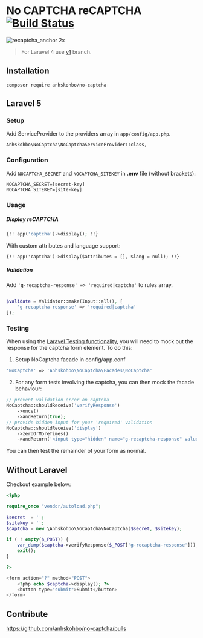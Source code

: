No CAPTCHA reCAPTCHA [![Build Status](https://travis-ci.org/anhskohbo/no-captcha.svg?branch=master&style=flat-square)](https://travis-ci.org/anhskohbo/no-captcha)
==========

![recaptcha_anchor 2x](https://cloud.githubusercontent.com/assets/1529454/5291635/1c426412-7b88-11e4-8d16-46161a081ece.gif)

> For Laravel 4 use [v1](https://github.com/anhskohbo/no-captcha/tree/v1) branch.

## Installation

```
composer require anhskohbo/no-captcha
```

## Laravel 5

### Setup

Add ServiceProvider to the providers array in `app/config/app.php`.

```
Anhskohbo\NoCaptcha\NoCaptchaServiceProvider::class,
```

### Configuration

Add `NOCAPTCHA_SECRET` and `NOCAPTCHA_SITEKEY` in **.env** file (without brackets):

```
NOCAPTCHA_SECRET=[secret-key]
NOCAPTCHA_SITEKEY=[site-key]
```

### Usage

##### Display reCAPTCHA

```php
{!! app('captcha')->display(); !!}
```

With custom attributes and language support:

```
{!! app('captcha')->display($attributes = [], $lang = null); !!}
```

##### Validation

Add `'g-recaptcha-response' => 'required|captcha'` to rules array.

```php

$validate = Validator::make(Input::all(), [
	'g-recaptcha-response' => 'required|captcha'
]);

```

### Testing

When using the [Laravel Testing functionality](http://laravel.com/docs/5.1/testing), you will need to mock out the response for the captcha form element. To do this:

1) Setup NoCaptcha facade in config/app.conf

```php
'NoCaptcha' => 'Anhskohbo\NoCaptcha\Facades\NoCaptcha'
```

2) For any form tests involving the captcha, you can then mock the facade behaviour:

```php
// prevent validation error on captcha
NoCaptcha::shouldReceive('verifyResponse')
    ->once()
    ->andReturn(true);
// provide hidden input for your 'required' validation
NoCaptcha::shouldReceive('display')
    ->zeroOrMoreTimes()
    ->andReturn('<input type="hidden" name="g-recaptcha-response" value="1" />');
```

You can then test the remainder of your form as normal.

## Without Laravel

Checkout example below:

```php
<?php

require_once "vendor/autoload.php";

$secret  = '';
$sitekey = '';
$captcha = new \Anhskohbo\NoCaptcha\NoCaptcha($secret, $sitekey);

if ( ! empty($_POST)) {
    var_dump($captcha->verifyResponse($_POST['g-recaptcha-response']));
    exit();
}

?>

<form action="?" method="POST">
    <?php echo $captcha->display(); ?>
    <button type="submit">Submit</button>
</form>

```

## Contribute

https://github.com/anhskohbo/no-captcha/pulls
